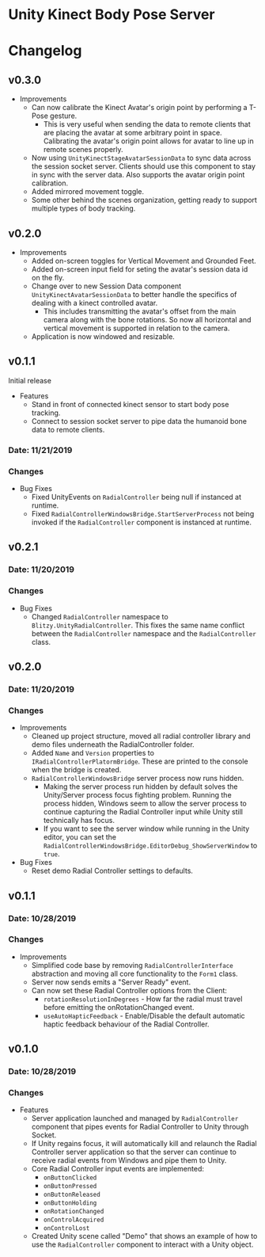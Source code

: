 # Unity Kinect Body Pose Server

# Changelog

## v0.3.0

- Improvements
    - Can now calibrate the Kinect Avatar's origin point by performing a T-Pose gesture.
        - This is very useful when sending the data to remote clients that are placing the avatar at some arbitrary point in space. Calibrating the avatar's origin point allows for avatar to line up in remote scenes properly.
    - Now using `UnityKinectStageAvatarSessionData` to sync data across the session socket server. Clients should use this component to stay in sync with the server data. Also supports the avatar origin point calibration.
    - Added mirrored movement toggle.
    - Some other behind the scenes organization, getting ready to support multiple types of body tracking.

## v0.2.0

- Improvements
    - Added on-screen toggles for Vertical Movement and Grounded Feet.
    - Added on-screen input field for seting the avatar's session data id on the fly.
    - Change over to new Session Data component `UnityKinectAvatarSessionData` to better handle the specifics of dealing with a kinect controlled avatar.
        - This includes transmitting the avatar's offset from the main camera along with the bone rotations. So now all horizontal and vertical movement is supported in relation to the camera.
    - Application is now windowed and resizable.

## v0.1.1 

Initial release

- Features
    - Stand in front of connected kinect sensor to start body pose tracking.
    - Connect to session socket server to pipe data the humanoid bone data to remote clients.

### Date: 11/21/2019

### Changes
- Bug Fixes
    - Fixed UnityEvents on `RadialController` being null if instanced at runtime.
    - Fixed `RadialControllerWindowsBridge.StartServerProcess` not being invoked if the `RadialController` component is instanced at runtime.

## v0.2.1

### Date: 11/20/2019

### Changes
- Bug Fixes
    - Changed `RadialController` namespace to `Blitzy.UnityRadialController`. This fixes the same name conflict between the `RadialController` namespace and the `RadialController` class.

## v0.2.0

### Date: 11/20/2019

### Changes

- Improvements
    - Cleaned up project structure, moved all radial controller library and demo files underneath the RadialController folder.
    - Added `Name` and `Version` properties to `IRadialControllerPlatormBridge`. These are printed to the console when the bridge is created.
    - `RadialControllerWindowsBridge` server process now runs hidden.
        - Making the server process run hidden by default solves the Unity/Server process focus fighting problem. Running the process hidden, Windows seem to allow the server process to continue capturing the Radial Controller input while Unity still technically has focus.
        - If you want to see the server window while running in the Unity editor, you can set the `RadialControllerWindowsBridge.EditorDebug_ShowServerWindow` to `true`.
- Bug Fixes
    - Reset demo Radial Controller settings to defaults.

## v0.1.1

### Date: 10/28/2019

### Changes

- Improvements
    - Simplified code base by removing `RadialControllerInterface` abstraction and moving all core functionality to the `Form1` class.
    - Server now sends emits a "Server Ready" event.
    - Can now set these Radial Controller options from the Client:
        - `rotationResolutionInDegrees` - How far the radial must travel before emitting the onRotationChanged event.
        - `useAutoHapticFeedback` - Enable/Disable the default automatic haptic feedback behaviour of the Radial Controller.

## v0.1.0

### Date: 10/28/2019

### Changes

- Features
    - Server application launched and managed by `RadialController` component that pipes events for Radial Controller to Unity through Socket.
    - If Unity regains focus, it will automatically kill and relaunch the Radial Controller server application so that the server can continue to receive radial events from Windows and pipe them to Unity.
    - Core Radial Controller input events are implemented:
        - `onButtonClicked`
        - `onButtonPressed`
        - `onButtonReleased`
        - `onButtonHolding`
        - `onRotationChanged`
        - `onControlAcquired`
        - `onControlLost`
    - Created Unity scene called "Demo" that shows an example of how to use the `RadialController` component to interact with a Unity object.